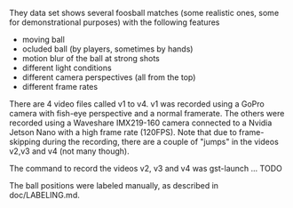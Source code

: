 They data set shows several foosball matches (some realistic ones, some for demonstrational purposes) with the following features

- moving ball
- ocluded ball (by players, sometimes by hands)
- motion blur of the ball at strong shots
- different light conditions
- different camera perspectives (all from the top)
- different frame rates

There are 4 video files called v1 to v4. v1 was recorded using a GoPro camera with fish-eye perspective and a normal framerate. The others were recorded using a Waveshare IMX219-160 camera connected to a Nvidia Jetson Nano with a high frame rate (120FPS). Note that due to frame-skipping during the recording, there are a couple of "jumps" in the videos v2,v3 and v4 (not many though).

The command to record the videos v2, v3 and v4 was
gst-launch ... TODO

The ball positions were labeled manually, as described in doc/LABELING.md.
